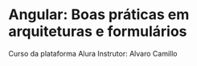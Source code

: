# Angular: Boas práticas em arquiteturas e formulários
Curso da plataforma Alura
Instrutor: Alvaro Camillo